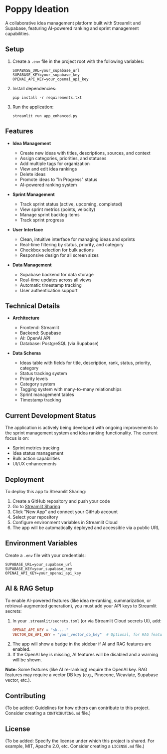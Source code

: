 # Poppy Ideation

A collaborative idea management platform built with Streamlit and Supabase, featuring AI-powered ranking and sprint management capabilities.

## Setup

1. Create a `.env` file in the project root with the following variables:
   ```
   SUPABASE_URL=your_supabase_url
   SUPABASE_KEY=your_supabase_key
   OPENAI_API_KEY=your_openai_api_key
   ```

2. Install dependencies:
   ```
   pip install -r requirements.txt
   ```

3. Run the application:
   ```
   streamlit run app_enhanced.py
   ```

## Features

- **Idea Management**
  - Create new ideas with titles, descriptions, sources, and context
  - Assign categories, priorities, and statuses
  - Add multiple tags for organization
  - View and edit idea rankings
  - Delete ideas
  - Promote ideas to "In Progress" status
  - AI-powered ranking system

- **Sprint Management**
  - Track sprint status (active, upcoming, completed)
  - View sprint metrics (points, velocity)
  - Manage sprint backlog items
  - Track sprint progress

- **User Interface**
  - Clean, intuitive interface for managing ideas and sprints
  - Real-time filtering by status, priority, and category
  - Checkbox selection for bulk actions
  - Responsive design for all screen sizes

- **Data Management**
  - Supabase backend for data storage
  - Real-time updates across all views
  - Automatic timestamp tracking
  - User authentication support

## Technical Details

- **Architecture**
  - Frontend: Streamlit
  - Backend: Supabase
  - AI: OpenAI API
  - Database: PostgreSQL (via Supabase)

- **Data Schema**
  - Ideas table with fields for title, description, rank, status, priority, category
  - Status tracking system
  - Priority levels
  - Category system
  - Tagging system with many-to-many relationships
  - Sprint management tables
  - Timestamp tracking

## Current Development Status

The application is actively being developed with ongoing improvements to the sprint management system and idea ranking functionality. The current focus is on:
- Sprint metrics tracking
- Idea status management
- Bulk action capabilities
- UI/UX enhancements

## Deployment

To deploy this app to Streamlit Sharing:

1. Create a GitHub repository and push your code
2. Go to [Streamlit Sharing](https://share.streamlit.io/)
3. Click "New App" and connect your GitHub account
4. Select your repository
5. Configure environment variables in Streamlit Cloud
6. The app will be automatically deployed and accessible via a public URL

## Environment Variables

Create a `.env` file with your credentials:

```
SUPABASE_URL=your_supabase_url
SUPABASE_KEY=your_supabase_key
OPENAI_API_KEY=your_openai_api_key
```

## AI & RAG Setup

To enable AI-powered features (like idea re-ranking, summarization, or retrieval-augmented generation), you must add your API keys to Streamlit secrets:

1. In your `.streamlit/secrets.toml` (or via Streamlit Cloud secrets UI), add:
   ```toml
   OPENAI_API_KEY = "sk-..."
   VECTOR_DB_API_KEY = "your_vector_db_key"  # Optional, for RAG features
   ```
2. The app will show a badge in the sidebar if AI and RAG features are enabled.
3. If the OpenAI key is missing, AI features will be disabled and a warning will be shown.

**Note:** Some features (like AI re-ranking) require the OpenAI key. RAG features may require a vector DB key (e.g., Pinecone, Weaviate, Supabase vector, etc.).

## Contributing

(To be added: Guidelines for how others can contribute to this project. Consider creating a `CONTRIBUTING.md` file.)

## License

(To be added: Specify the license under which this project is shared. For example, MIT, Apache 2.0, etc. Consider creating a `LICENSE.md` file.)
